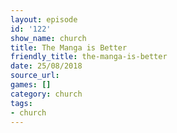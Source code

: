 ```yaml
---
layout: episode
id: '122'
show_name: church
title: The Manga is Better
friendly_title: the-manga-is-better
date: 25/08/2018
source_url: 
games: []
category: church
tags:
- church
---
```

